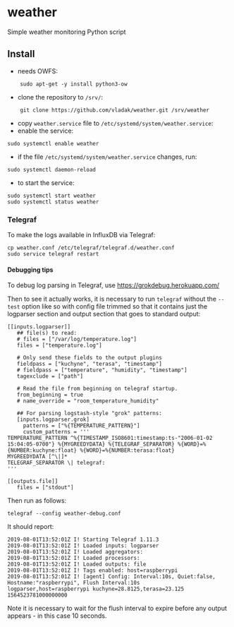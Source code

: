 # weather

Simple weather monitoring Python script

## Install

- needs OWFS:
```
    sudo apt-get -y install python3-ow
```
- clone the repository to `/srv/`:
```
    git clone https://github.com/vladak/weather.git /srv/weather
```
- copy `weather.service` file to `/etc/systemd/system/weather.service`:
- enable the service:
```
sudo systemctl enable weather
```
- if the file `/etc/systemd/system/weather.service` changes, run:
```
sudo systemctl daemon-reload
```
- to start the service:
```
sudo systemctl start weather
sudo systemctl status weather
```

### Telegraf

To make the logs available in InfluxDB via Telegraf:
```
cp weather.conf /etc/telegraf/telegraf.d/weather.conf
sudo service telegraf restart
```

#### Debugging tips

To debug log parsing in Telegraf, use https://grokdebug.herokuapp.com/

Then to see it actually works, it is necessary to run `telegraf` without the
`--test` option like so with config file trimmed so that it contains just
the logparser section and output section that goes to standard output:

```
[[inputs.logparser]]
   ## file(s) to read:
   # files = ["/var/log/temperature.log"]
   files = ["temperature.log"]

   # Only send these fields to the output plugins
   fieldpass = ["kuchyne", "terasa", "timestamp"]
   # fieldpass = ["temperature", "humidity", "timestamp"]
   tagexclude = ["path"]

   # Read the file from beginning on telegraf startup.
   from_beginning = true
   # name_override = "room_temperature_humidity"

   ## For parsing logstash-style "grok" patterns:
   [inputs.logparser.grok]
     patterns = ["%{TEMPERATURE_PATTERN}"]
     custom_patterns = '''
TEMPERATURE_PATTERN ^%{TIMESTAMP_ISO8601:timestamp:ts-"2006-01-02 15:04:05-0700"} %{MYGREEDYDATA} %{TELEGRAF_SEPARATOR} %{WORD}=%{NUMBER:kuchyne:float} %{WORD}=%{NUMBER:terasa:float}
MYGREEDYDATA [^\|]*
TELEGRAF_SEPARATOR \| telegraf:
'''

[[outputs.file]]
   files = ["stdout"]
```

Then run as follows:
```
telegraf --config weather-debug.conf
```

It should report:
```
2019-08-01T13:52:01Z I! Starting Telegraf 1.11.3
2019-08-01T13:52:01Z I! Loaded inputs: logparser
2019-08-01T13:52:01Z I! Loaded aggregators:
2019-08-01T13:52:01Z I! Loaded processors:
2019-08-01T13:52:01Z I! Loaded outputs: file
2019-08-01T13:52:01Z I! Tags enabled: host=raspberrypi
2019-08-01T13:52:01Z I! [agent] Config: Interval:10s, Quiet:false, Hostname:"raspberrypi", Flush Interval:10s
logparser,host=raspberrypi kuchyne=28.8125,terasa=23.125 1564523781000000000
```

Note it is necessary to wait for the flush interval to expire before any output
appears - in this case 10 seconds.
